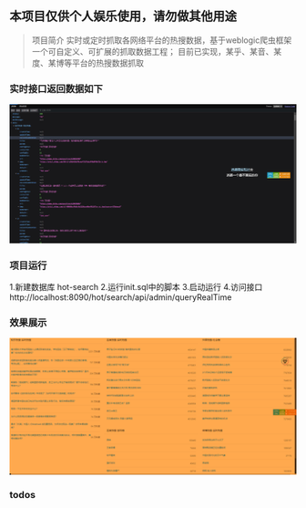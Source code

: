 ## 本项目仅供个人娱乐使用，请勿做其他用途
> 项目简介
> 实时或定时抓取各网络平台的热搜数据，基于weblogic爬虫框架一个可自定义、可扩展的抓取数据工程；
> 目前已实现，某乎、某音、某度、某博等平台的热搜数据抓取

### 实时接口返回数据如下
![img.png](img.png)

### 项目运行
1.新建数据库 hot-search
2.运行init.sql中的脚本
3.启动运行
4.访问接口 http://localhost:8090/hot/search/api/admin/queryRealTime

### 效果展示
![image1.jpg](image1.jpg)
### todos

